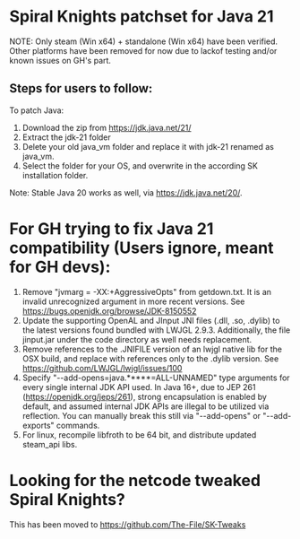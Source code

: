 # Spiral Knights patchset for Java 21

NOTE: Only steam (Win x64) + standalone (Win x64) have been verified.
Other platforms have been removed for now due to lackof testing and/or known issues on GH's part.

## Steps for users to follow:

To patch Java:
1. Download the zip from https://jdk.java.net/21/
2. Extract the jdk-21 folder
3. Delete your old java_vm folder and replace it with jdk-21 renamed as java_vm.
4. Select the folder for your OS, and overwrite in the according SK installation folder.

Note: Stable Java 20 works as well, via https://jdk.java.net/20/.

# For GH trying to fix Java 21 compatibility (Users ignore, meant for GH devs):

1. Remove "jvmarg = -XX:+AggressiveOpts" from getdown.txt. It is an invalid unrecognized argument in more recent versions.
See https://bugs.openjdk.org/browse/JDK-8150552
2. Update the supporting OpenAL and JInput JNI files (.dll, .so, .dylib) to the latest versions found bundled with LWJGL 2.9.3. Additionally, the file jinput.jar under the code directory as well needs replacement.
3. Remove references to the .JNIFILE version of an lwjgl native lib for the OSX build, and replace with references only to the .dylib version.
See https://github.com/LWJGL/lwjgl/issues/100
4. Specify "--add-opens=java.*****=ALL-UNNAMED" type arguments for every single internal JDK API used.
In Java 16+, due to JEP 261 (https://openjdk.org/jeps/261), strong encapsulation is enabled by default,
and assumed internal JDK APIs are illegal to be utilized via reflection. You can manually break this still 
via "--add-opens" or "--add-exports" commands.
5. For linux, recompile libfroth to be 64 bit, and distribute updated steam_api libs.

# Looking for the netcode tweaked Spiral Knights?

 This has been moved to https://github.com/The-File/SK-Tweaks
